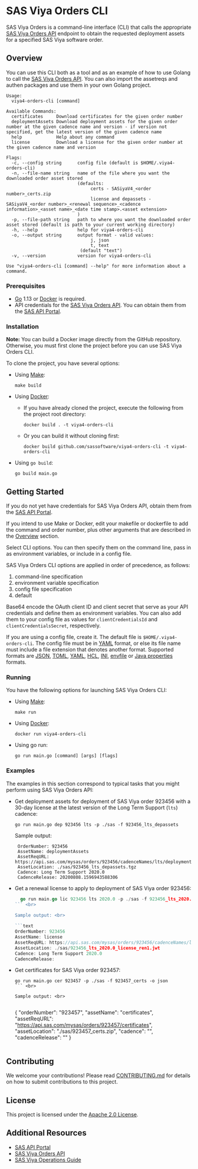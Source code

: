 # SAS Viya Orders CLI
SAS Viya Orders is a command-line interface (CLI) that calls the appropriate 
[SAS Viya Orders API](https://developer.sas.com/guides/sas-viya-orders.html) 
endpoint to obtain the requested deployment assets for a specified SAS Viya 
software order.

## Overview
You can use this CLI both as a tool and as an example of how to use Golang to call the 
[SAS Viya Orders API](https://developer.sas.com/guides/sas-viya-orders.html). You can 
also import the assetreqs and authen packages and use them in your own Golang project.
```
Usage:
  viya4-orders-cli [command]

Available Commands:
  certificates     Download certificates for the given order number
  deploymentAssets Download deployment assets for the given order number at the given cadence name and version - if version not specified, get the latest version of the given cadence name
  help             Help about any command
  license          Download a license for the given order number at the given cadence name and version

Flags:
  -c, --config string      config file (default is $HOME/.viya4-orders-cli)
  -n, --file-name string   name of the file where you want the downloaded order asset stored
                           (defaults:
                                certs - SASiyaV4_<order number>_certs.zip
                                license and depassets - SASiyaV4_<order number>_<renewal sequence>_<cadence information>_<asset name>_<date time stamp>.<asset extension>
                           )
  -p, --file-path string   path to where you want the downloaded order asset stored (default is path to your current working directory)
  -h, --help               help for viya4-orders-cli
  -o, --output string      output format - valid values:
                                j, json
                                t, text
                            (default "text")
  -v, --version            version for viya4-orders-cli

Use "viya4-orders-cli [command] --help" for more information about a command.
```
### Prerequisites

* [Go](https://golang.org/) 1.13 or [Docker](https://www.docker.com/) is required.
* API credentials for the [SAS Viya Orders API](https://developer.sas.com/guides/sas-viya-orders.html). 
You can obtain them from the [SAS API Portal](https://apiportal.sas.com/).

### Installation

**Note:** You can build a Docker image directly from the GitHub repository. Otherwise, 
you must first clone the project before you can use SAS Viya Orders CLI.

To clone the project, you have several options:

* Using [Make](https://www.gnu.org/software/make/): <br>
  ```
  make build
  ```

* Using [Docker](https://www.docker.com/): <br>
  * If you have already cloned the project, execute the following from the project 
  root directory:
     ```
     docker build . -t viya4-orders-cli
     ```
  * Or you can build it without cloning first:
     ```
     docker build github.com/sassoftware/viya4-orders-cli -t viya4-orders-cli
     ```

* Using `go build`: <br>
   ```
   go build main.go
   ```

## Getting Started
If you do not yet have credentials for SAS Viya Orders API, obtain them from
  the [SAS API Portal](https://apiportal.sas.com/).

If you intend to use Make or Docker, edit your makefile or dockerfile to add
  the command and order number, plus other arguments that are described in the
  [Overview](#Overview) section.

Select CLI options. You can then specify them on the command line, pass in
  as environment variables, or include in a config file.

  SAS Viya Orders CLI options are applied in order of precedence, as follows:
  1. command-line specification
  1. environment variable specification
  1. config file specification
  1. default
  
Base64 encode the OAuth client ID and client secret that serve as your API credentials and define 
them as environment variables. You can also add them 
to your config file as values for `clientCredentialsId` and `clientCredentialsSecret`,
respectively.

If you are using a config file, create it. The default file is `$HOME/.viya4-orders-cli`.
The config file must be in [YAML](https://yaml.org/) format, or else its file name must 
include a file extension that denotes another format. Supported formats are [JSON](https://www.json.org/), 
[TOML](https://github.com/toml-lang/toml), [YAML](https://yaml.org/), [HCL](https://github.com/hashicorp/hcl), 
[INI](https://docs.microsoft.com/en-us/previous-versions/windows/desktop/ms717987(v=vs.85)), 
[envfile](https://www.npmjs.com/package/envfile) or 
[Java properties](https://docs.oracle.com/javase/tutorial/essential/environment/properties.html) formats.

### Running

You have the following options for launching SAS Viya Orders CLI:

* Using [Make](https://www.gnu.org/software/make/): <br>
   ```unix
   make run
   ```

* Using [Docker](https://www.docker.com/): <br>
   ```docker
   docker run viya4-orders-cli
   ```

* Using go run: <br>
   ```
   go run main.go [command] [args] [flags]
   ```

### Examples

The examples in this section correspond to typical tasks that you might 
perform using SAS Viya Orders API:

* Get deployment assets for deployment of SAS Viya order 923456 with a 30-day license at the 
latest version of the Long Term Support (`lts`) cadence: <br>

   ```
   go run main.go dep 923456 lts -p ./sas -f 923456_lts_depassets
   ```

   Sample output: <br>
     
   ```text
    OrderNumber: 923456
    AssetName: deploymentAssets
    AssetReqURL: https://api.sas.com/mysas/orders/923456/cadenceNames/lts/deploymentAssets
    AssetLocation: ./sas/923456_lts_depassets.tgz
    Cadence: Long Term Support 2020.0
    CadenceRelease: 20200808.1596943588306
   ```
   
* Get a renewal license to apply to deployment of SAS Viya order 923456: <br>
   
    ```go
      go run main.go lic 923456 lts 2020.0 -p ./sas -f 923456_lts_2020.0_license_ren1
    ``` <br>
   
   Sample output: <br>
     
   ```text
    OrderNumber: 923456
    AssetName: license
    AssetReqURL: https://api.sas.com/mysas/orders/923456/cadenceNames/lts/cadenceVersions/2020.0/license
    AssetLocation: ./sas/923456_lts_2020.0_license_ren1.jwt
    Cadence: Long Term Support 2020.0
    CadenceRelease:
   ```
  
* Get certificates for SAS Viya order 923457: <br>
   
   ```
   go run main.go cer 923457 -p ./sas -f 923457_certs -o json
   ``` <br>
   
   Sample output: <br>
     
   ```
   {
        "orderNumber": "923457",
        "assetName": "certificates",
        "assetReqURL": "https://api.sas.com/mysas/orders/923457/certificates",
        "assetLocation": "./sas/923457_certs.zip",
        "cadence": "",
        "cadenceRelease": ""
   }
   ```

## Contributing
We welcome your contributions! Please read [CONTRIBUTING.md](CONTRIBUTING.md) for details 
on how to submit contributions to this project. 

## License
This project is licensed under the [Apache 2.0 License](LICENSE).

## Additional Resources
* [SAS API Portal](https://apiportal.sas.com/docs/mysasprod/1/overview)
* [SAS Viya Orders API](https://developer.sas.com/guides/sas-viya-orders.html)
* [SAS Viya Operations Guide](https://documentation.sas.com/?softwareId=mysas&softwareVersion=prod&docsetId=itopswlcm&docsetTarget=home.htm)
